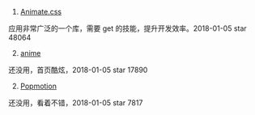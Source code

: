 1. [Animate.css](https://github.com/daneden/animate.css)   

应用非常广泛的一个库，需要 get 的技能，提升开发效率。2018-01-05 star 48064   

2. [anime](https://github.com/juliangarnier/anime)   

还没用，首页酷炫，2018-01-05 star 17890   

2. [Popmotion](https://github.com/popmotion/popmotion)    

还没用，看着不错，2018-01-05 star 7817   
